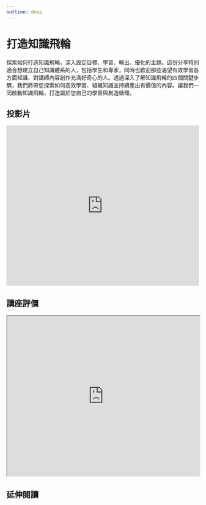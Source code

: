 ```yaml
---
outline: deep
---
```


# 打造知識飛輪

探索如何打造知識飛輪，深入設定目標、學習、輸出、優化的主題。這份分享特別適合想建立自己知識體系的人，包括學生和專家，同時也歡迎那些渴望有效學習各方面知識、對講師內容創作充滿好奇心的人。透過深入了解知識飛輪的四個關鍵步驟，我們將帶您探索如何高效學習、組織知識並持續產出有價值的內容。讓我們一同啟動知識飛輪，打造屬於您自己的學習與創造循環。

## 投影片

<iframe src="https://docs.google.com/presentation/d/e/2PACX-1vTwofNVqf7C2KJJizV6MZumAq8whf2t2AFlRv31d5LmrW0m-1o9U8AANfas45L0sWxZMhKMMIajgiRT/embed?start=false&loop=false&delayms=3000" frameborder="0" width="100%" height="420" allowfullscreen="true" mozallowfullscreen="true" webkitallowfullscreen="true"></iframe>

## 講座評價

<iframe src="https://docs.google.com/spreadsheets/d/e/2PACX-1vRAMDpIOyh9dkYnqfsxI8sIlgDRH7fDNRqloJkAlD9sF9CDMcP7ajRBVXAZmru8KaBf8Vs8fCFDSHFw/pubhtml?widget=true&amp;headers=false" width="100%" height="420"></iframe>

<!-- ## 目標管理模板

<iframe src="https://docs.google.com/document/d/e/2PACX-1vRmK0OWte4elKv_YbtZ9Fxe6l7BaO4iLdUVk13PHULaJjFAX3b8pR8mNLCVbkblvmwuTP5qHXftVmwB/pub?embedded=true" width="100%" height="420"></iframe> -->

## 延伸閱讀

<Books :modelValue="bookGroup"></Books>

<script setup>

import Books from '../components/books.vue'
const bookGroup = [
    {
        id: '11100955350',
        name: '費曼學習法：不管學什麼都能成功的技巧與心法',
        desc: `<p><ol>
<li>從被動接受到主動學習</li>
<li>從快速理解到深刻記憶</li>
<li>從知識輸入到思考輸出</li></ol>
費曼學習法的核心精神，就是透過「教學」與「分享」加速「深度理解」的過程。這個方法重新定義了學習的本質，讓學習不再是枯燥的書寫和記憶，而是和講故事一樣簡單！
能把高深知識用淺顯易懂的話講給別人聽，才算學得透徹。
能夠流暢地將學到的內容自己再重述一次，才算學得完整。
</p>
`,
    },
    {
        id: '11101002715',
        name: '打造第二大腦：多一個數位大腦，資訊超載時代的高效能知識管理術',
        desc: `<p>矽谷強推的知識管理課終於成書！
教你最夯的「第二大腦」建構法
資訊超載時代，每天訊息收不完，大腦不夠用？</p>

<p>「第二大腦」幫你秒速思考、輕鬆歸納、高效輸出！
 ★他曾因大病腦傷，卻自創更強「第二大腦」——
數位知識管理一哥的高生產力秘訣大公開！
</p>
`,
    },
    {
        id: '11101026471',
        name: '打造理想人生的Action行動力子彈筆記：從時間管理到目標實踐，只要認真使用，改變就會發生',
        desc: `<p>新年新希望，充滿拚勁，
但過了半年，目標幾乎沒進度，
其實，缺的不是行動力，
而是一個「完整的執行計畫」！</p>
<p>手把手教學，從「時間管理」到「目標實踐」
Action行動力子彈筆記，是「從時間管理到目標實踐」的執行工具，
米雪會詳細分享設計理念、使用方法和訣竅。</p>
`,
    },
    {
        id: '11100864103',
        name: '學生為什麼不喜歡上學？認知心理學家解開大腦學習的運作結構，原來大腦喜歡這樣學',
        desc: `<p>大部分教師都會感到困惑，學生為什麼對課堂上的知識學習興趣缺缺，卻熱中於打電玩、滑手機，對偶像劇的劇情記得一清二楚？本書作者是美國知名認知心理學家，專攻學習和記憶，為了解開這些迷題，他透過認知心理學的研究和實驗，試著揭開人類大腦是如何習得知識和儲存記憶，以及對什麼知識有學習的偏好。</p>
`,
    },
]
</script>
